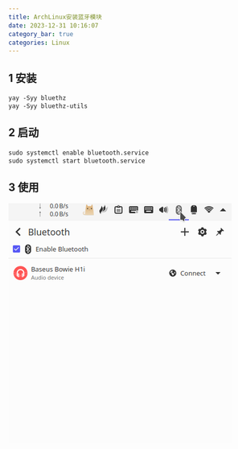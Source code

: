 ```yaml
---
title: ArchLinux安装蓝牙模块
date: 2023-12-31 10:16:07
category_bar: true
categories: Linux
---
```


1 安装
---

```shell
yay -Syy bluethz
yay -Syy bluethz-utils
```

2 启动
---

```shell
sudo systemctl enable bluetooth.service
sudo systemctl start bluetooth.service
```

3 使用
---

![](ArchLinux安装蓝牙模块/1703989292.png)